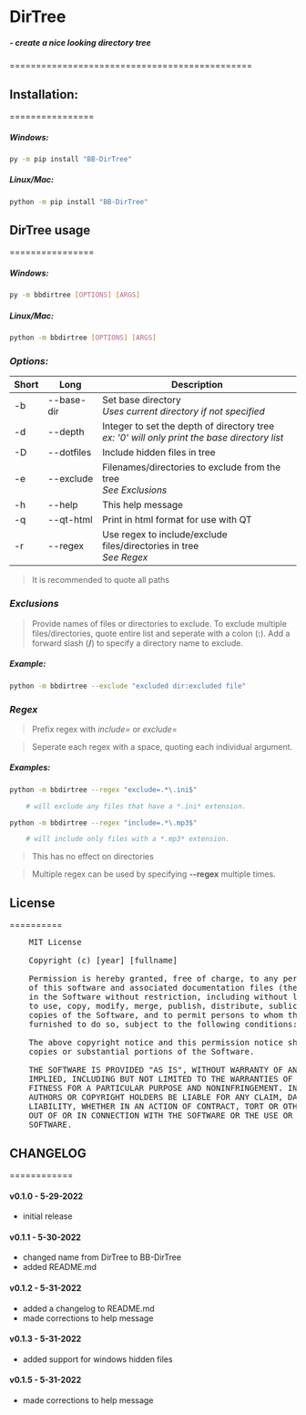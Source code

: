 
# DirTree

##### - create a nice looking directory tree
==============================================

## Installation:
================

##### _**Windows:**_

```bash
py -m pip install "BB-DirTree"
```

##### _**Linux/Mac:**_

```bash
python -m pip install "BB-DirTree"
```

## DirTree usage
================

##### _**Windows:**_

```bash
py -m bbdirtree [OPTIONS] [ARGS]
```

##### _**Linux/Mac:**_

```bash
python -m bbdirtree [OPTIONS] [ARGS]
```

### _**Options:**_

**Short**  | **Long**       | **Description**
---------- | -------------- | ---------------------------------------------------------
-b         |   --base-dir   |  Set base directory <br> *Uses current directory if not specified*
-d         |   --depth      |  Integer to set the depth of directory tree <br> *ex: '0' will only print the base directory list*
-D         |   --dotfiles   |  Include hidden files in tree
-e         |   --exclude    |  Filenames/directories to exclude from the tree <br> *See Exclusions*
-h         |   --help       |  This help message
-q         |   --qt-html    |  Print in html format for use with QT
-r         |   --regex      |  Use regex to include/exclude files/directories in tree <br> *See Regex*

>It is recommended to quote all paths

### *Exclusions*

>Provide names of files or directories to exclude. To exclude multiple files/directories, quote entire list and seperate with a colon (**:**). Add a forward slash (**/**) to specify a directory name to exclude.

##### **Example:**
  
```bash
python -m bbdirtree --exclude "excluded dir:excluded file"
```

### *Regex*

>Prefix regex with *include=* or *exclude=*

>Seperate each regex with a space, quoting each individual argument.

##### _**Examples:**_

```bash
python -m bbdirtree --regex "exclude=.*\.ini$"

    # will exclude any files that have a *.ini* extension.

python -m bbdirtree --regex "include=.*\.mp3$"

    # will include only files with a *.mp3* extension.
```

>This has no effect on directories

>Multiple regex can be used by specifying **--regex** multiple times.

## License
==========

<pre>
    MIT License

    Copyright (c) [year] [fullname]

    Permission is hereby granted, free of charge, to any person obtaining a copy
    of this software and associated documentation files (the "Software"), to deal
    in the Software without restriction, including without limitation the rights
    to use, copy, modify, merge, publish, distribute, sublicense, and/or sell
    copies of the Software, and to permit persons to whom the Software is
    furnished to do so, subject to the following conditions:

    The above copyright notice and this permission notice shall be included in all
    copies or substantial portions of the Software.

    THE SOFTWARE IS PROVIDED "AS IS", WITHOUT WARRANTY OF ANY KIND, EXPRESS OR
    IMPLIED, INCLUDING BUT NOT LIMITED TO THE WARRANTIES OF MERCHANTABILITY,
    FITNESS FOR A PARTICULAR PURPOSE AND NONINFRINGEMENT. IN NO EVENT SHALL THE
    AUTHORS OR COPYRIGHT HOLDERS BE LIABLE FOR ANY CLAIM, DAMAGES OR OTHER
    LIABILITY, WHETHER IN AN ACTION OF CONTRACT, TORT OR OTHERWISE, ARISING FROM,
    OUT OF OR IN CONNECTION WITH THE SOFTWARE OR THE USE OR OTHER DEALINGS IN THE
    SOFTWARE.
</pre>

## CHANGELOG
============

#### v0.1.0 - 5-29-2022

- initial release

#### v0.1.1 - 5-30-2022

- changed name from DirTree to BB-DirTree
- added README.md

#### v0.1.2 - 5-31-2022

- added a changelog to README.md
- made corrections to help message

#### v0.1.3 - 5-31-2022

- added support for windows hidden files

#### v0.1.5 - 5-31-2022

- made corrections to help message
